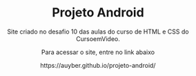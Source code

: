 <h1 align="center">Projeto Android</h1>
<p align="center">Site criado no desafio 10 das aulas do curso de HTML e CSS do CursoemVideo.</p>
<p align="center">Para acessar o site, entre no link abaixo</p>  
<p align="center">https://auyber.github.io/projeto-android/</p>
